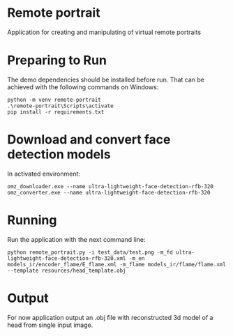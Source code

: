 # Remote portrait

Application for creating and manipulating of virtual remote portraits

# Preparing to Run
The demo dependencies should be installed before run. That can be achieved with the following commands on Windows:

```
python -m venv remote-portrait
.\remote-portrait\Scripts\activate
pip install -r requirements.txt
```

# Download and convert face detection models

In activated environment:

```
omz_downloader.exe --name ultra-lightweight-face-detection-rfb-320
omz_converter.exe --name ultra-lightweight-face-detection-rfb-320
```

# Running

Run the application with the next command line:

```
python remote_portrait.py -i test_data/test.png -m_fd ultra-lightweight-face-detection-rfb-320.xml -m_en models_ir/encoder_flame/E_flame.xml -m_flame models_ir/flame/flame.xml --template resources/head_template.obj
```

# Output
For now application output an .obj file with reconstructed 3d model of a head from single input image.